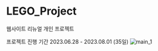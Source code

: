 # LEGO_Project
웹사이트 리뉴얼 개인 프로젝트

프로젝트 진행 기간
2023.06.28 - 2023.08.01 (35일)
![main_1](https://github.com/HanaKong/LEGO_Project/assets/130046750/2bc1e88f-2bc3-4356-ac0a-b5b94079d362)
